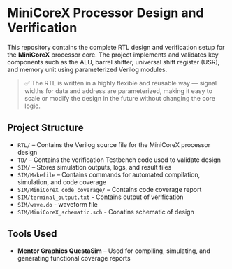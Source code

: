 # MiniCoreX Processor Design and Verification

This repository contains the complete RTL design and verification setup for the **MiniCoreX** processor core. The project implements and validates key components such as the ALU, barrel shifter, universal shift register (USR), and memory unit using parameterized Verilog modules.

> ✅ The RTL is written in a highly flexible and reusable way — signal widths for data and address are parameterized, making it easy to scale or modify the design in the future without changing the core logic.

## Project Structure

- `RTL/` – Contains the Verilog source file for the MiniCoreX processor design
- `TB/` – Contains the verification Testbench code used to validate design
- `SIM/` – Stores simulation outputs, logs, and result files
- `SIM/Makefile` – Contains commands for automated compilation, simulation, and code coverage
- `SIM/MiniCoreX_code_coverage/` – Contains code coverage report
- `SIM/terminal_output.txt` - Contains output of verification
- `SIM/wave.do` - waveform file
- `SIM/MiniCoreX_schematic.sch` - Conatins schematic of design

## Tools Used

- **Mentor Graphics QuestaSim** – Used for compiling, simulating, and generating functional coverage reports


